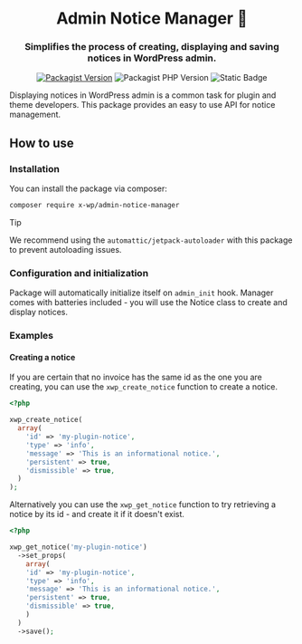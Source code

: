 <div style="text-align:center">

# Admin Notice Manager 🔔

### Simplifies the process of creating, displaying and saving notices in WordPress admin.

[![Packagist Version](https://img.shields.io/packagist/v/x-wp/admin-notice-manager)](https://packagist.org/packages/x-wp/admin-notice-manager)
![Packagist PHP Version](https://img.shields.io/packagist/dependency-v/x-wp/admin-notice-manager/php?logo=php&logoColor=white&logoSize=auto)
![Static Badge](https://img.shields.io/badge/WP-%3E%3D6.4-3858e9?style=flat&logo=wordpress&logoSize=auto)

</div>

Displaying notices in WordPress admin is a common task for plugin and theme developers. This package provides an easy to use API for notice management.

## How to use

### Installation

You can install the package via composer:

```bash
composer require x-wp/admin-notice-manager
```

> [!TIP]
> We recommend using the `automattic/jetpack-autoloader` with this package to prevent autoloading issues.

### Configuration and initialization

Package will automatically initialize itself on `admin_init` hook. Manager comes with batteries included - you will use the Notice class to create and display notices.

### Examples

#### Creating a notice

If you are certain that no invoice has the same id as the one you are creating, you can use the `xwp_create_notice` function to create a notice.

```php
<?php

xwp_create_notice(
  array(
    'id' => 'my-plugin-notice',
    'type' => 'info',
    'message' => 'This is an informational notice.',
    'persistent' => true,
    'dismissible' => true,
  )
);
```

Alternatively you can use the `xwp_get_notice` function to try retrieving a notice by its id - and create it if it doesn't exist.

```php
<?php

xwp_get_notice('my-plugin-notice')
  ->set_props(
    array(
    'id' => 'my-plugin-notice',
    'type' => 'info',
    'message' => 'This is an informational notice.',
    'persistent' => true,
    'dismissible' => true,
    )
  )
  ->save();
```
